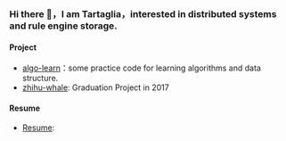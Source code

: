 ### Hi there 👋，I am Tartaglia，interested in distributed systems and rule engine storage.

#### Project

* [algo-learn](https://github.com/MarcelArthur/leetcode_collection)：some practice code for learning algorithms and data structure.
* [zhihu-whale](https://github.com/MarcelArthur/zhihuWhale): Graduation Project in 2017

#### Resume
* [Resume](): 
